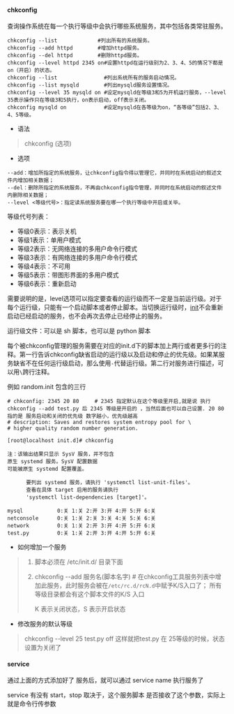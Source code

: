 #### chkconfig

查询操作系统在每一个执行等级中会执行哪些系统服务，其中包括各类常驻服务。 

```shell
chkconfig --list             #列出所有的系统服务。
chkconfig --add httpd        #增加httpd服务。
chkconfig --del httpd        #删除httpd服务。
chkconfig --level httpd 2345 on#设置httpd在运行级别为2、3、4、5的情况下都是on（开启）的状态。
chkconfig --list               #列出系统所有的服务启动情况。
chkconfig --list mysqld        #列出mysqld服务设置情况。
chkconfig --level 35 mysqld on #设定mysqld在等级3和5为开机运行服务，--level 35表示操作只在等级3和5执行，on表示启动，off表示关闭。
chkconfig mysqld on            #设定mysqld在各等级为on，“各等级”包括2、3、4、5等级。
```



- 语法

> chkconfig (选项)

- 选项

```
--add：增加所指定的系统服务，让chkconfig指令得以管理它，并同时在系统启动的叙述文件内增加相关数据；
--del：删除所指定的系统服务，不再由chkconfig指令管理，并同时在系统启动的叙述文件内删除相关数据；
--level <等级代号>：指定读系统服务要在哪一个执行等级中开启或关毕。
```

等级代号列表：

- 等级0表示：表示关机
- 等级1表示：单用户模式
- 等级2表示：无网络连接的多用户命令行模式
- 等级3表示：有网络连接的多用户命令行模式
- 等级4表示：不可用
- 等级5表示：带图形界面的多用户模式
- 等级6表示：重新启动

需要说明的是，level选项可以指定要查看的运行级而不一定是当前运行级。对于每个运行级，只能有一个启动脚本或者停止脚本。当切换运行级时，[init](http://man.linuxde.net/init)不会重新启动已经启动的服务，也不会再次去停止已经停止的服务。

 运行级文件：可以是 sh 脚本，也可以是 python 脚本

每个被chkconfig管理的服务需要在对应的init.d下的脚本加上两行或者更多行的注释。第一行告诉chkconfig缺省启动的运行级以及启动和停止的优先级。如果某服务缺省不在任何运行级启动，那么使用`-`代替运行级。第二行对服务进行描述，可以用`\`跨行注释。



例如 random.init 包含的三行

```
# chkconfig: 2345 20 80     # 2345 指定默认在这个等级里开启,就是说 执行 chkconfig --add test.py 后 2345 等级是开启的 ，当然后面也可以自己设置. 20 80 指的是 服务启动和关闭的优先级 数字越小，优先级越高
# description: Saves and restores system entropy pool for \
# higher quality random number generation.
```

```
[root@localhost init.d]# chkconfig 

注：该输出结果只显示 SysV 服务，并不包含
原生 systemd 服务。SysV 配置数据
可能被原生 systemd 配置覆盖。 

      要列出 systemd 服务，请执行 'systemctl list-unit-files'。
      查看在具体 target 启用的服务请执行
      'systemctl list-dependencies [target]'。

mysql          	0:关	1:关	2:开	3:开	4:开	5:开	6:关
netconsole     	0:关	1:关	2:关	3:关	4:关	5:关	6:关
network        	0:关	1:关	2:开	3:开	4:开	5:开	6:关
test.py        	0:关	1:关	2:开	3:开	4:开	5:开	6:关

```

- 如何增加一个服务

> 1. 脚本必须在 /etc/init.d/ 目录下面
>
> 2. chkconfig --add 服务名(脚本名字)  # 在chkconfig工具服务列表中增加此服务，此时服务会被在`/etc/rc.d/rcN.d`中赋予K/S入口了；  所有等级目录都会有这个脚本文件的K/S 入口
>
>    K 表示关闭状态，S 表示开启状态

- 修改服务的默认等级

> chkconfig --level 25 test.py off  这样就把test.py 在 25等级的时候，状态设置为关闭了



#### service 

通过上面的方式添加好了 服务后，就可以通过 service name 执行服务了

service 有没有 start，stop 取决于，这个服务脚本 是否接收了这个参数，实际上就是命令行传参数